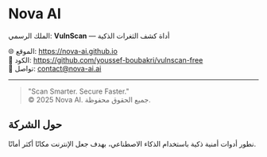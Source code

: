 # Nova AI
الملك الرسمي: **VulnScan** — أداة كشف الثغرات الذكية

🌐 الموقع: https://nova-ai.github.io  
💾 الكود: https://github.com/youssef-boubakri/vulnscan-free  
📧 تواصل: contact@nova-ai.ai  

---

> "Scan Smarter. Secure Faster."  
> © 2025 Nova AI. جميع الحقوق محفوظة.

## حول الشركة
نطور أدوات أمنية ذكية باستخدام الذكاء الاصطناعي، بهدف جعل الإنترنت مكانًا أكثر أمانًا.
